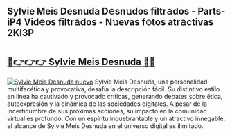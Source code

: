 ## Sylvie Meis Desnuda D𝚎sn𝚞dos filtr𝚊dos - Parts-iP4 Vid𝚎os filtr𝚊dos - N𝚞evas f𝚘tos atr𝚊ctivas 2KI3P

# <h2><a href="http://mb34fz.tromn.icu/?c=Sylvie+Meis+Desnuda">🔗👉👉👉 Sylvie Meis Desnuda 🔗🔗</a></h2>

[![Sylvie Meis Desnuda nuevo](https://i.imgur.com/pEAQMta.gif)](http://mb34fz.tromn.icu/?c=Sylvie+Meis+Desnuda)
Sylvie Meis Desnuda, una personalidad multifacética y provocativa, desafía la descripción fácil. Su distintivo estilo en línea ha cautivado y provocado críticas, generando debates sobre ética, autoexpresión y la dinámica de las sociedades digitales. A pesar de la incertidumbre de sus próximas acciones, su impacto en la comunidad virtual es profundo. Con un espíritu inquebrantable y un atractivo innegable, el alcance de Sylvie Meis Desnuda en el universo digital es ilimitado.
